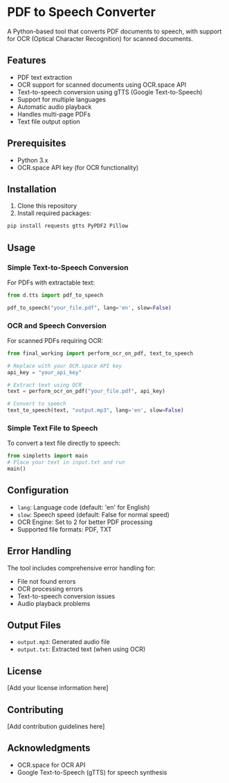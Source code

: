 # PDF to Speech Converter

A Python-based tool that converts PDF documents to speech, with support for OCR (Optical Character Recognition) for scanned documents.

## Features

- PDF text extraction
- OCR support for scanned documents using OCR.space API
- Text-to-speech conversion using gTTS (Google Text-to-Speech)
- Support for multiple languages
- Automatic audio playback
- Handles multi-page PDFs
- Text file output option

## Prerequisites

- Python 3.x
- OCR.space API key (for OCR functionality)

## Installation

1. Clone this repository
2. Install required packages:

```bash
pip install requests gtts PyPDF2 Pillow
```

## Usage

### Simple Text-to-Speech Conversion

For PDFs with extractable text:

```python
from d.tts import pdf_to_speech

pdf_to_speech("your_file.pdf", lang='en', slow=False)
```

### OCR and Speech Conversion

For scanned PDFs requiring OCR:

```python
from final_working import perform_ocr_on_pdf, text_to_speech

# Replace with your OCR.space API key
api_key = "your_api_key"

# Extract text using OCR
text = perform_ocr_on_pdf("your_file.pdf", api_key)

# Convert to speech
text_to_speech(text, "output.mp3", lang='en', slow=False)
```

### Simple Text File to Speech

To convert a text file directly to speech:

```python
from simpletts import main
# Place your text in input.txt and run
main()
```

## Configuration

- `lang`: Language code (default: 'en' for English)
- `slow`: Speech speed (default: False for normal speed)
- OCR Engine: Set to 2 for better PDF processing
- Supported file formats: PDF, TXT

## Error Handling

The tool includes comprehensive error handling for:
- File not found errors
- OCR processing errors
- Text-to-speech conversion issues
- Audio playback problems

## Output Files

- `output.mp3`: Generated audio file
- `output.txt`: Extracted text (when using OCR)

## License

[Add your license information here]

## Contributing

[Add contribution guidelines here]

## Acknowledgments

- OCR.space for OCR API
- Google Text-to-Speech (gTTS) for speech synthesis
